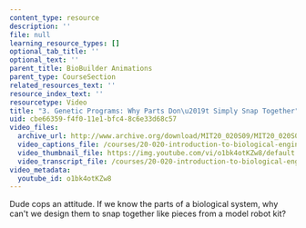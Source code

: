 ```yaml
---
content_type: resource
description: ''
file: null
learning_resource_types: []
optional_tab_title: ''
optional_text: ''
parent_title: BioBuilder Animations
parent_type: CourseSection
related_resources_text: ''
resource_index_text: ''
resourcetype: Video
title: "3. Genetic Programs: Why Parts Don\u2019t Simply Snap Together"
uid: cbe66359-f4f0-11e1-bfc4-8c6e33d68c57
video_files:
  archive_url: http://www.archive.org/download/MIT20_020S09/MIT20_020S09_parts.mp4
  video_captions_file: /courses/20-020-introduction-to-biological-engineering-design-spring-2009/af27f522d7ae50f281373508a27d81e6_o1bk4otKZw8.vtt
  video_thumbnail_file: https://img.youtube.com/vi/o1bk4otKZw8/default.jpg
  video_transcript_file: /courses/20-020-introduction-to-biological-engineering-design-spring-2009/7b83f88bd85505561a3b20f5cfec0cc7_o1bk4otKZw8.pdf
video_metadata:
  youtube_id: o1bk4otKZw8
---
```


Dude cops an attitude. If we know the parts of a biological system, why can't we design them to snap together like pieces from a model robot kit?